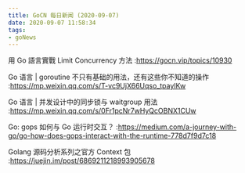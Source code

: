 ```yaml
---
title: GoCN 每日新闻 (2020-09-07)
date: 2020-09-07 11:58:34
tags:
- goNews
---
```

用 Go 語言實戰 Limit Concurrency 方法 :https://gocn.vip/topics/10930

Go 语言 | goroutine 不只有基础的用法，还有这些你不知道的操作 :https://mp.weixin.qq.com/s/T-vc9UjX66Uqso_tpayIKw

Go 语言 | 并发设计中的同步锁与 waitgroup 用法 :https://mp.weixin.qq.com/s/0Fr1pcNr7wHyQcOBNX1CUw

Go: gops 如何与 Go 运行时交互？ :https://medium.com/a-journey-with-go/go-how-does-gops-interact-with-the-runtime-778d7f9d7c18

Golang 源码分析系列之官方 Context 包 :https://juejin.im/post/6869211218993905678

